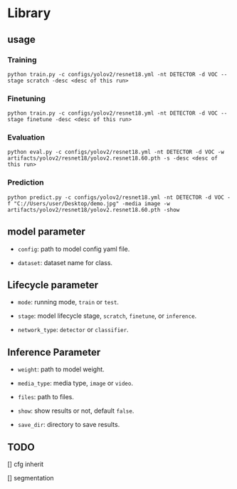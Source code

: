 # Library

## usage

### Training

`python train.py -c configs/yolov2/resnet18.yml -nt DETECTOR -d VOC --stage scratch -desc <desc of this run>`

### Finetuning

`python train.py -c configs/yolov2/resnet18.yml -nt DETECTOR -d VOC --stage finetune -desc <desc of this run>`

### Evaluation

`python eval.py -c configs/yolov2/resnet18.yml -nt DETECTOR -d VOC -w artifacts/yolov2/resnet18/yolov2.resnet18.60.pth -s -desc <desc of this run>`

### Prediction

`python predict.py -c configs/yolov2/resnet18.yml -nt DETECTOR -d VOC -f "C://Users/user/Desktop/demo.jpg" -media image -w artifacts/yolov2/resnet18/yolov2.resnet18.60.pth -show`

## model parameter

* `config`: path to model config yaml file.

* `dataset`: dataset name for class.

## Lifecycle parameter

* `mode`: running mode, `train` or `test`.

* `stage`: model lifecycle stage, `scratch`, `finetune`, or `inference`.

* `network_type`: `detector` or `classifier`.

## Inference Parameter

* `weight`: path to model weight.

* `media_type`: media type, `image` or `video`.

* `files`: path to files.

* `show`: show results or not, default `false`.

* `save_dir`: directory to save results.

## TODO

[] cfg inherit

[] segmentation

